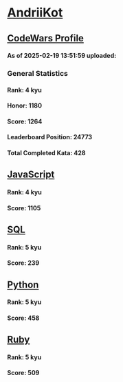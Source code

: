 # [AndriiKot](https://www.codewars.com/users/AndriiKot)

## [CodeWars Profile](https://www.codewars.com/users/AndriiKot)

#### As of 2025-02-19 13:51:59 uploaded:

### General Statistics

#### Rank: 4 kyu

#### Honor: 1180

#### Score: 1264

#### Leaderboard Position: 24773

#### Total Completed Kata: 428



## [JavaScript](https://github.com/AndriiKot/JavaScript__CodeWars)

#### Rank: 4 kyu

#### Score: 1105


## [SQL](https://github.com/AndriiKot/SQL__CodeWars)

#### Rank: 5 kyu

#### Score: 239


## [Python](https://github.com/AndriiKot/Python__CodeWars)

#### Rank: 5 kyu

#### Score: 458


## [Ruby](https://github.com/AndriiKot/Ruby__CodeWars)

#### Rank: 5 kyu

#### Score: 509

